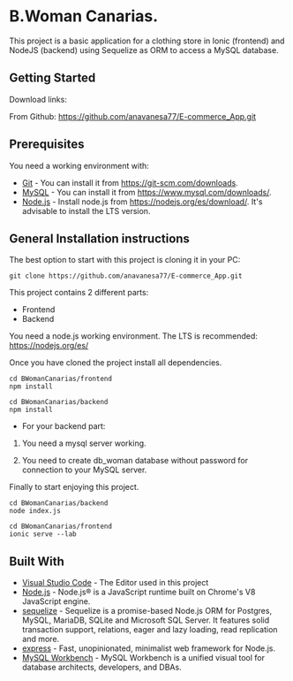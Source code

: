 # B.Woman Canarias. 

This project is a basic application for a clothing store in Ionic (frontend) and NodeJS (backend) using Sequelize as ORM to access a MySQL database.


## Getting Started

Download links:

From Github: https://github.com/anavanesa77/E-commerce_App.git

## Prerequisites

You need a working environment with:
* [Git](https://git-scm.com) - You can install it from https://git-scm.com/downloads.
* [MySQL](https://www.mysql.com) - You can install it from https://www.mysql.com/downloads/.
* [Node.js](https://nodejs.org) - Install node.js from https://nodejs.org/es/download/. It's advisable to install the LTS version.

## General Installation instructions

The best option to start with this project is cloning it in your PC:

```
git clone https://github.com/anavanesa77/E-commerce_App.git
```

This project contains 2 different parts:
* Frontend
* Backend

You need a node.js working environment. The LTS is recommended: https://nodejs.org/es/

Once you have cloned the project install all dependencies.

```
cd BWomanCanarias/frontend
npm install

cd BWomanCanarias/backend
npm install
```

* For your backend part:
1. You need a mysql server working.

2. You need to create db_woman database without password for connection to your MySQL server.



Finally to start enjoying this project.

```
cd BWomanCanarias/backend
node index.js

cd BWomanCanarias/frontend
ionic serve --lab

```



## Built With

* [Visual Studio Code](https://code.visualstudio.com/) - The Editor used in this project
* [Node.js](https://nodejs.org/) - Node.js® is a JavaScript runtime built on Chrome's V8 JavaScript engine.
* [sequelize](https://sequelize.org/) - Sequelize is a promise-based Node.js ORM for Postgres, MySQL, MariaDB, SQLite and Microsoft SQL Server. It features solid transaction support, relations, eager and lazy loading, read replication and more.
* [express](https://expressjs.com/) - Fast, unopinionated, minimalist web framework for Node.js.
* [MySQL Workbench](https://www.mysql.com/products/workbench/) - MySQL Workbench is a unified visual tool for database architects, developers, and DBAs.

